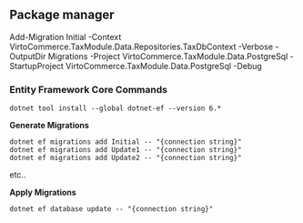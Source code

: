 
## Package manager 
Add-Migration Initial -Context VirtoCommerce.TaxModule.Data.Repositories.TaxDbContext  -Verbose -OutputDir Migrations -Project VirtoCommerce.TaxModule.Data.PostgreSql -StartupProject VirtoCommerce.TaxModule.Data.PostgreSql  -Debug



### Entity Framework Core Commands
```
dotnet tool install --global dotnet-ef --version 6.*
```

**Generate Migrations**

```
dotnet ef migrations add Initial -- "{connection string}"
dotnet ef migrations add Update1 -- "{connection string}"
dotnet ef migrations add Update2 -- "{connection string}"
```

etc..

**Apply Migrations**

`dotnet ef database update -- "{connection string}"`
